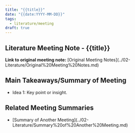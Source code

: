 ```yaml
---
title: "{{title}}"
date: "{{date:YYYY-MM-DD}}"
tags:
  - literature/meeting
draft: true
---
```


## Literature Meeting Note - {{title}}

**Link to original meeting note:** \[Original Meeting Notes\]\(../02-Literature/Original%20Meeting%20Notes.md\)

## Main Takeaways/Summary of Meeting

- Idea 1: Key point or insight.

## Related Meeting Summaries

- \[Summary of Another Meeting\]\(../02-Literature/Summary%20of%20Another%20Meeting.md\)
